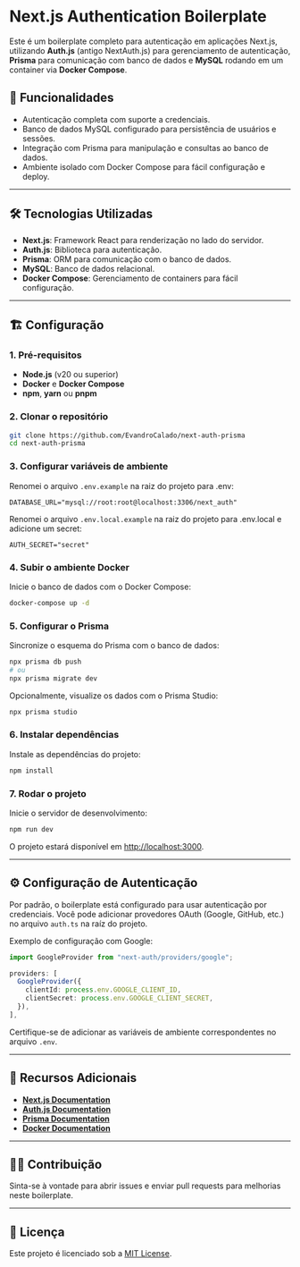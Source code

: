 # Next.js Authentication Boilerplate

Este é um boilerplate completo para autenticação em aplicações Next.js, utilizando **Auth.js** (antigo NextAuth.js) para gerenciamento de autenticação, **Prisma** para comunicação com banco de dados e **MySQL** rodando em um container via **Docker Compose**.

## 🚀 Funcionalidades

- Autenticação completa com suporte a credenciais.
- Banco de dados MySQL configurado para persistência de usuários e sessões.
- Integração com Prisma para manipulação e consultas ao banco de dados.
- Ambiente isolado com Docker Compose para fácil configuração e deploy.

---

## 🛠️ Tecnologias Utilizadas

- **Next.js**: Framework React para renderização no lado do servidor.
- **Auth.js**: Biblioteca para autenticação.
- **Prisma**: ORM para comunicação com o banco de dados.
- **MySQL**: Banco de dados relacional.
- **Docker Compose**: Gerenciamento de containers para fácil configuração.

---

## 🏗️ Configuração

### 1. Pré-requisitos

- **Node.js** (v20 ou superior)
- **Docker** e **Docker Compose**
- **npm**, **yarn** ou **pnpm**

### 2. Clonar o repositório

```bash
git clone https://github.com/EvandroCalado/next-auth-prisma
cd next-auth-prisma
```

### 3. Configurar variáveis de ambiente

Renomei o arquivo `.env.example` na raiz do projeto para .env:

```.env
DATABASE_URL="mysql://root:root@localhost:3306/next_auth"
```

Renomei o arquivo `.env.local.example` na raiz do projeto para .env.local e adicione um secret:

```.env.local
AUTH_SECRET="secret"
```

### 4. Subir o ambiente Docker

Inicie o banco de dados com o Docker Compose:

```bash
docker-compose up -d
```

### 5. Configurar o Prisma

Sincronize o esquema do Prisma com o banco de dados:

```bash
npx prisma db push
# ou
npx prisma migrate dev
```

Opcionalmente, visualize os dados com o Prisma Studio:

```bash
npx prisma studio
```

### 6. Instalar dependências

Instale as dependências do projeto:

```bash
npm install
```

### 7. Rodar o projeto

Inicie o servidor de desenvolvimento:

```bash
npm run dev
```

O projeto estará disponível em [http://localhost:3000](http://localhost:3000).

---

## ⚙️ Configuração de Autenticação

Por padrão, o boilerplate está configurado para usar autenticação por credenciais. Você pode adicionar provedores OAuth (Google, GitHub, etc.) no arquivo `auth.ts` na raíz do projeto.

Exemplo de configuração com Google:

```typescript
import GoogleProvider from "next-auth/providers/google";

providers: [
  GoogleProvider({
    clientId: process.env.GOOGLE_CLIENT_ID,
    clientSecret: process.env.GOOGLE_CLIENT_SECRET,
  }),
],
```

Certifique-se de adicionar as variáveis de ambiente correspondentes no arquivo `.env`.

---

## 📖 Recursos Adicionais

- **[Next.js Documentation](https://nextjs.org/docs)**
- **[Auth.js Documentation](https://authjs.dev/)**
- **[Prisma Documentation](https://www.prisma.io/docs)**
- **[Docker Documentation](https://docs.docker.com/)**

---

## 🧑‍💻 Contribuição

Sinta-se à vontade para abrir issues e enviar pull requests para melhorias neste boilerplate.

---

## 📝 Licença

Este projeto é licenciado sob a [MIT License](./LICENSE).
